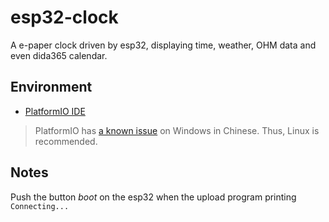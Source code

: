 # esp32-clock

A e-paper clock driven by esp32, displaying time, weather, OHM data and even dida365 calendar.

## Environment

- [PlatformIO IDE](https://github.com/platformio/platformio-vscode-ide)

> PlatformIO has [a known issue](https://github.com/platformio/platformio-vscode-ide/issues/1827)
>  on Windows in Chinese. Thus, Linux is recommended.

## Notes

Push the button *boot* on the esp32 when the upload program printing `Connecting...`
